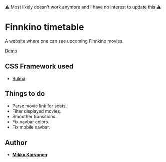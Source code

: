 ⚠️ Most likely doesn't work anymore and I have no interest to update this ⚠️

# Finnkino timetable

A website where one can see upcoming Finnkino movies.

[Demo](http://mkarvonen.tech/finnkino/)

## CSS Framework used

* [Bulma](https://bulma.io)

## Things to do

* Parse movie link for seats.
* Filter displayed movies.
* Smoother transitions.
* Fix navbar colors.
* Fix  mobile navbar.

## Author

* [**Mikko Karvonen**](https://mikkokarvonen.github.io)
